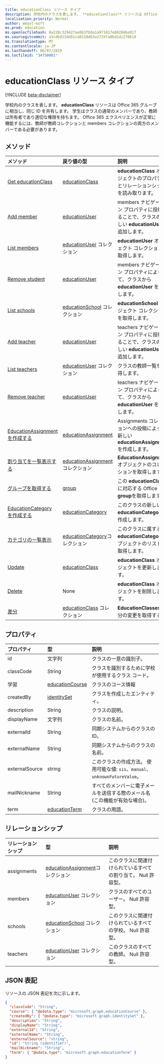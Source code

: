 ```yaml
---
title: educationClass リソース タイプ
description: 学校内のクラスを表します。 **educationClass** リソースは Office 365 グループに相当し、同じ ID を共有します。
localization_priority: Normal
author: mmast-msft
ms.prod: education
ms.openlocfilehash: 8a228c329427ae6b3f8da1a971817e88284be917
ms.sourcegitcommit: a3cdbd21dd81ca0158d63a1725fa0bd1dc270618
ms.translationtype: MT
ms.contentlocale: ja-JP
ms.lasthandoff: 06/07/2019
ms.locfileid: "34750081"
---
```

# <a name="educationclass-resource-type"></a>educationClass リソース タイプ

[!INCLUDE [beta-disclaimer](../../includes/beta-disclaimer.md)]

学校内のクラスを表します。 **educationClass** リソースは Office 365 グループに相当し、同じ ID を共有します。 学生はクラスの通常のメンバーであり、教師は所有者であり適切な権限を持ちます。 Office 365 エクスペリエンスが正常に機能するには、教師が教師コレクションと members コレクションの両方のメンバーである必要があります。

## <a name="methods"></a>メソッド

| メソッド                                                                  | 戻り値の型                                    | 説明                                                                               |
| :---------------------------------------------------------------------- | :--------------------------------------------- | :---------------------------------------------------------------------------------------- |
| [Get educationClass](../api/educationclass-get.md)                      | [educationClass]                               | **educationClass** オブジェクトのプロパティとリレーションシップを読み取ります。                        |
| [Add member](../api/educationclass-post-members.md)                     | [educationUser]                                | members ナビゲーション プロパティに投稿することで、クラスの新しい **educationUser** を追加します。  |
| [List members](../api/educationclass-list-members.md)                   | [educationUser] コレクション                     | **educationUser** オブジェクト コレクションを取得します。                                               |
| [Remove student](../api/educationclass-delete-members.md)               | [educationUser]                                | members ナビゲーション プロパティによって、クラスから **educationUser** を削除します。       |
| [List schools](../api/educationclass-list-schools.md)                   | [educationSchool] コレクション                   | **educationSchool** オブジェクト コレクションを取得します。                                             |
| [Add teacher](../api/educationclass-post-teachers.md)                   | [educationUser]                                | teachers ナビゲーション プロパティに投稿することで、クラスの新しい **educationUser** を追加します。 |
| [List teachers](../api/educationclass-list-teachers.md)                 | [educationUser] コレクション                     | クラスの教師一覧を取得します。                                                     |
| [Remove teacher](../api/educationclass-delete-teachers.md)              | [educationUser]                                | teachers ナビゲーション プロパティによって、クラスから **educationUser** を削除します。      |
| [EducationAssignment を作成する](../api/educationclass-post-assignments.md) | [educationAssignment]                          | Assignments コレクションへの投稿によって新しい**educationAssignment**を作成します。            |
| [割り当てを一覧表示する](../api/educationclass-list-assignments.md)           | [educationAssignment]コレクション                | **EducationAssignment**オブジェクトのコレクションを取得します。                                         |
| [グループを取得する](../api/educationclass-get-group.md)                         | [group]                                        | この **educationClass** に対応する Office 365 **group**を取得します。                 |
| [EducationCategory を作成する](../api/educationclass-post-category.md)      | [educationCategory]                            | このクラスの新しい**educationCategory**を作成します。                                        |
| [カテゴリの一覧表示](../api/educationclass-list-categories.md)             | [educationCategory]コレクション                 | このクラスに属する**educationCategory**オブジェクトのリストを取得します。                      |
| [Update](../api/educationclass-update.md)                               | [educationClass]                               | **educationClass** オブジェクトを更新します。                                                         |
| [Delete](../api/educationclass-delete.md)                               | None                                           | **educationClass** オブジェクトを削除します。                                                         |
| [差分](../api/educationclass-delta.md)                                 | [educationClass](educationclass.md) コレクション | **EducationClasses**の増分の変更を取得する                                          |

## <a name="properties"></a>プロパティ

| プロパティ       | 型                                  | 説明                                                                             |
| :------------- | :------------------------------------ | :-------------------------------------------------------------------------------------- |
| id             | 文字列                                | クラスの一意の識別子。                                                        |
| classCode      | String                                | クラスを識別するために学校が使用するクラス コード。                                    |
| 学習         | [educationCourse](educationcourse.md) | クラスのコース情報                                                        |
| createdBy      | [identitySet]                         | クラスを作成したエンティティ。                                                            |
| description    | String                                | クラスの説明。                                                               |
| displayName    | 文字列                                | クラスの名前。                                                                      |
| externalId     | String                                | 同期システムからのクラスの ID。                                                |
| externalName   | String                                | 同期システムからのクラスの名前。                                                |
| externalSource | string                                | このクラスの作成方法。 使用可能な値: `sis`、`manual`、`unknownFutureValue`。 |
| mailNickname   | String                                | すべてのメンバーに電子メールを送信する際のメール名 (この機能が有効な場合)。                         |
| term           | [educationTerm]                       | クラスの用語。                                                                     |

## <a name="relationships"></a>リレーションシップ

| リレーションシップ | 型                             | 説明                                               |
| :----------- | :------------------------------- | :-------------------------------------------------------- |
| assignments  | [educationAssignment]コレクション | このクラスに関連付けられているすべての割り当て。 Null 許容型。     |
| members      | [educationUser] コレクション       | クラスのすべてのユーザー。 Null 許容型。                         |
| schools      | [educationSchool] コレクション     | このクラスに関連付けられているすべての学校。 Null 許容型。 |
| teachers     | [educationUser] コレクション       | このクラスのすべての教師。 Null 許容型。                      |

## <a name="json-representation"></a>JSON 表記

リソースの JSON 表記を次に示します。

<!-- {
  "blockType": "resource",
  "keyProperty": "id",
  "optionalProperties": [

  ],
  "@odata.type": "microsoft.graph.educationClass"
}-->

```json
{
  "classCode": "String",
  "course": { "@odata.type": "microsoft.graph.educationCourse" },
  "createdBy": { "@odata.type": "microsoft.graph.identitySet" },
  "description": "String",
  "displayName": "String",
  "externalId": "String",
  "externalName": "String",
  "externalSource": "string",
  "id": "String (identifier)",
  "mailNickname": "String",
  "term": { "@odata.type": "microsoft.graph.educationTerm" }
}
```

<!-- uuid: 8fcb5dbc-d5aa-4681-8e31-b001d5168d79
2015-10-25 14:57:30 UTC -->
<!-- {
  "type": "#page.educationClass",
  "description": "educationUser resource",
  "keywords": "",
  "section": "documentation",
  "tocPath": "",
  "suppressions": [ 
    "Error: Resource educationClass has documented navigation properties, but we thought it was a complex type!",
    "Resource educationClass has documented navigation properties, but we thought it was a complex type!"
  ]

}-->

[educationclass]: educationclass.md
[educationuser]: educationuser.md
[educationassignment]: educationassignment.md
[educationcourse]: educationcourse.md
[educationcategory]: educationcategory.md
[educationschool]: educationschool.md
[educationterm]: educationterm.md
[identityset]: identityset.md
[group]: group.md
